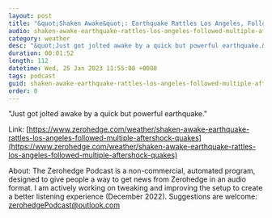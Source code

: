 ```yaml
---
layout: post
title: "&quot;Shaken Awake&quot;: Earthquake Rattles Los Angeles, Followed By Multiple Aftershocks"
audio: shaken-awake-earthquake-rattles-los-angeles-followed-multiple-aftershock-quakes-0
category: weather
desc: "&quot;Just got jolted awake by a quick but powerful earthquake.&quot; "
duration: 00:01:52
length: 112
datetime: Wed, 25 Jan 2023 11:55:00 +0000
tags: podcast
guid: shaken-awake-earthquake-rattles-los-angeles-followed-multiple-aftershock-quakes-0
order: 0
---
```

&quot;Just got jolted awake by a quick but powerful earthquake.&quot; 

Link: [https://www.zerohedge.com/weather/shaken-awake-earthquake-rattles-los-angeles-followed-multiple-aftershock-quakes](https://www.zerohedge.com/weather/shaken-awake-earthquake-rattles-los-angeles-followed-multiple-aftershock-quakes)

About: The Zerohedge Podcast is a non-commercial, automated program, designed to give people a way to get news from Zerohedge in an audio format.  I am actively working on tweaking and improving the setup to create a better listening experience (December 2022).  Suggestions are welcome: [zerohedgePodcast@outlook.com](mailto:zerohedgePodcast@outlook.com)